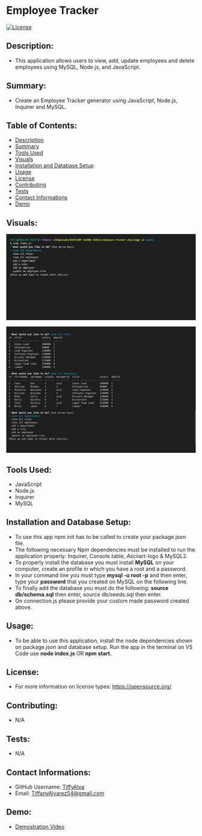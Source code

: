 # Employee Tracker

[![License](https://img.shields.io/badge/License-Apache_2.0-blue.svg)](https://opensource.org/licenses/Apache-2.0)

## Description:
- This application allows users to view, add, update employees and delete employees using MySQL, Node.js, and JavaScript.

## Summary:
- Create an Employee Tracker generator using JavaScript, Node.js, Inquirer and MySQL.

## Table of Contents:
* [Description](#description)
* [Summary](#summary)
* [Tools Used](#tools-used)
* [Visuals](#visuals)
* [Installation and Database Setup](#installation-and-database-setup)
* [Usage](#usage)
* [License](#license)
* [Contributing](#contributing)
* [Tests](#tests)
* [Contact Informations](#contact-informations)
* [Demo](#demo)

## Visuals:
 ![](./MockUp.jpg)

 ![](./project1.jpg)





## Tools Used:
- JavaScript
- Node.js
- Inquirer
- MySQL


## Installation and Database Setup:
- To use this app npm init has to be called to create your package.json file.
- The following necessary Npm dependencies must be installed to run the application properly: Inquirer, Console.table, Asciiart-logo & MySQL2.
- To properly install the database you must install <b>MySQL</b> on your computer, create an profile in which you have a root and a password.
- In your command line you must type <b>mysql -u root -p</b> and then enter, type your <b>password</b> that you created on MySQL on the following line.
- To finally add the database you must do the following: <b>source db/schema.sql</b> then enter, source db/seeds.sql then enter.
- On connection.js please provide your custom made password created above.


## Usage:
- To be able to use this application,  install the node dependencies shown on package.json and database setup. Run the app in the terminal on VS Code use <b>node index.js</b> OR <b>npm start.</b>


## License:
- For more information on license types: https://opensource.org/

## Contributing:
- N/A

## Tests:
- N/A

## Contact Informations:
* GitHub Username: <a href="https://github.com/TiffyAlva">TiffyAlva</a>
* Email: <a href="malito:TiffanyAlvarez54@gmail.com">TiffanyAlvarez54@gmail.com

## Demo:
- <a href= "https://drive.google.com/file/d/1S1xIp2N9fyFjVM-QXlITTH5aFEQVLDM0/view?usp=sharing">Demostration Video</a>



